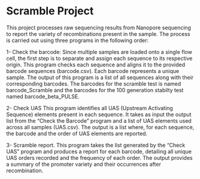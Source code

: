 # Scramble Project
This project processes raw sequencing results from Nanopore sequencing to report the variety of recombinations present in the sample. The process is carried out using three programs in the following order:

1- Check the barcode:
Since multiple samples are loaded onto a single flow cell, the first step is to separate and assign each sequence to its respective origin. This program checks each sequence and aligns it to the provided barcode sequences (barcode.csv). Each barcode represents a unique sample. The output of this program is a list of all sequences along with their corresponding barcodes. The barcodes for the scramble test is named barcode_Scramble and the barcodes for the 100 generation stabilty test named barcode_beta_PULSE.

2- Check UAS
This program identifies all UAS (Upstream Activating Sequence) elements present in each sequence. It takes as input the output list from the “Check the Barcode” program and a list of UAS elements used across all samples (UAS.csv). The output is a list where, for each sequence, the barcode and the order of UAS elements are reported.

3- Scramble report.
This program takes the list generated by the “Check UAS” program and produces a report for each barcode, detailing all unique UAS orders recorded and the frequency of each order. The output provides a summary of the promoter variety and their occurrences after recombination.
